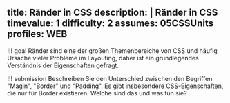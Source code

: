 title: Ränder in CSS
description: |
  Ränder in CSS
timevalue: 1
difficulty: 2
assumes: 05CSSUnits
profiles: WEB
---
!!! goal
    Ränder sind eine der großen Themenbereiche von CSS und häufig Ursache vieler Probleme
    im Layouting, daher ist ein grundlegendes Verständnis der Eigenschaften gefragt.
    

!!! submission
    Beschreiben Sie den Unterschied zwischen den Begriffen "Magin", "Border" und "Padding".
    Es gibt insbesondere CSS-Eigenschaften, die nur für Border existieren. Welche sind das
    und was tun sie?
